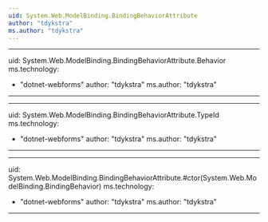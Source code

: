 ```yaml
---
uid: System.Web.ModelBinding.BindingBehaviorAttribute
author: "tdykstra"
ms.author: "tdykstra"
---
```


---
uid: System.Web.ModelBinding.BindingBehaviorAttribute.Behavior
ms.technology: 
  - "dotnet-webforms"
author: "tdykstra"
ms.author: "tdykstra"
---

---
uid: System.Web.ModelBinding.BindingBehaviorAttribute.TypeId
ms.technology: 
  - "dotnet-webforms"
author: "tdykstra"
ms.author: "tdykstra"
---

---
uid: System.Web.ModelBinding.BindingBehaviorAttribute.#ctor(System.Web.ModelBinding.BindingBehavior)
ms.technology: 
  - "dotnet-webforms"
author: "tdykstra"
ms.author: "tdykstra"
---
